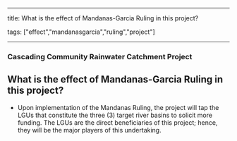 
---

title: What is the effect of Mandanas-Garcia Ruling in this project?

tags: ["effect","mandanasgarcia","ruling","project"]

---

### Cascading Community Rainwater Catchment Project

## What is the effect of Mandanas-Garcia Ruling in this project?


 - Upon implementation of the Mandanas Ruling, the project will tap the LGUs that constitute the three (3) target river basins to solicit more funding. The LGUs are the direct beneficiaries of this project; hence, they will be the major players of this undertaking.
